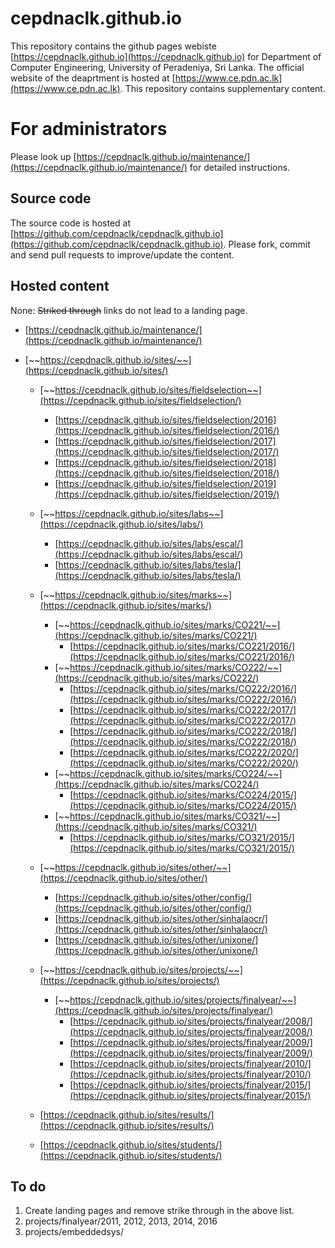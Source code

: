 # cepdnaclk.github.io

This repository contains the github pages webiste [https://cepdnaclk.github.io](https://cepdnaclk.github.io) for Department of Computer Engineering, University of Peradeniya, Sri Lanka. The official website of the deaprtment is hosted at [https://www.ce.pdn.ac.lk](https://www.ce.pdn.ac.lk). This repository contains supplementary content.

# For administrators

Please look up [https://cepdnaclk.github.io/maintenance/](https://cepdnaclk.github.io/maintenance/) for detailed instructions.

## Source code

The source code is hosted at [https://github.com/cepdnaclk/cepdnaclk.github.io](https://github.com/cepdnaclk/cepdnaclk.github.io). Please fork, commit and send pull requests to improve/update the content.


## Hosted content

None: ~~Striked through~~ links do not lead to a landing page.

* [https://cepdnaclk.github.io/maintenance/](https://cepdnaclk.github.io/maintenance/)


* [~~https://cepdnaclk.github.io/sites/~~](https://cepdnaclk.github.io/sites/)

	* [~~https://cepdnaclk.github.io/sites/fieldselection~~](https://cepdnaclk.github.io/sites/fieldselection/)
		* [https://cepdnaclk.github.io/sites/fieldselection/2016](https://cepdnaclk.github.io/sites/fieldselection/2016/)
		* [https://cepdnaclk.github.io/sites/fieldselection/2017](https://cepdnaclk.github.io/sites/fieldselection/2017/)
		* [https://cepdnaclk.github.io/sites/fieldselection/2018](https://cepdnaclk.github.io/sites/fieldselection/2018/)
		* [https://cepdnaclk.github.io/sites/fieldselection/2019](https://cepdnaclk.github.io/sites/fieldselection/2019/)

	* [~~https://cepdnaclk.github.io/sites/labs~~](https://cepdnaclk.github.io/sites/labs/)
		* [https://cepdnaclk.github.io/sites/labs/escal/](https://cepdnaclk.github.io/sites/labs/escal/)
		* [https://cepdnaclk.github.io/sites/labs/tesla/](https://cepdnaclk.github.io/sites/labs/tesla/)

	* [~~https://cepdnaclk.github.io/sites/marks~~](https://cepdnaclk.github.io/sites/marks/)
		* [~~https://cepdnaclk.github.io/sites/marks/CO221/~~](https://cepdnaclk.github.io/sites/marks/CO221/)
			* [https://cepdnaclk.github.io/sites/marks/CO221/2016/](https://cepdnaclk.github.io/sites/marks/CO221/2016/)
		* [~~https://cepdnaclk.github.io/sites/marks/CO222/~~](https://cepdnaclk.github.io/sites/marks/CO222/)
			* [https://cepdnaclk.github.io/sites/marks/CO222/2016/](https://cepdnaclk.github.io/sites/marks/CO222/2016/)
			* [https://cepdnaclk.github.io/sites/marks/CO222/2017/](https://cepdnaclk.github.io/sites/marks/CO222/2017/)
			* [https://cepdnaclk.github.io/sites/marks/CO222/2018/](https://cepdnaclk.github.io/sites/marks/CO222/2018/)
			* [https://cepdnaclk.github.io/sites/marks/CO222/2020/](https://cepdnaclk.github.io/sites/marks/CO222/2020/)
		* [~~https://cepdnaclk.github.io/sites/marks/CO224/~~](https://cepdnaclk.github.io/sites/marks/CO224/)
			* [https://cepdnaclk.github.io/sites/marks/CO224/2015/](https://cepdnaclk.github.io/sites/marks/CO224/2015/)
		* [~~https://cepdnaclk.github.io/sites/marks/CO321/~~](https://cepdnaclk.github.io/sites/marks/CO321/)
			* [https://cepdnaclk.github.io/sites/marks/CO321/2015/](https://cepdnaclk.github.io/sites/marks/CO321/2015/)

	* [~~https://cepdnaclk.github.io/sites/other/~~](https://cepdnaclk.github.io/sites/other/)
		* [https://cepdnaclk.github.io/sites/other/config/](https://cepdnaclk.github.io/sites/other/config/)
		* [https://cepdnaclk.github.io/sites/other/sinhalaocr/](https://cepdnaclk.github.io/sites/other/sinhalaocr/)
		* [https://cepdnaclk.github.io/sites/other/unixone/](https://cepdnaclk.github.io/sites/other/unixone/)

	* [~~https://cepdnaclk.github.io/sites/projects/~~](https://cepdnaclk.github.io/sites/projects/)
		* [~~https://cepdnaclk.github.io/sites/projects/finalyear/~~](https://cepdnaclk.github.io/sites/projects/finalyear/)
			* [https://cepdnaclk.github.io/sites/projects/finalyear/2008/](https://cepdnaclk.github.io/sites/projects/finalyear/2008/)
			* [https://cepdnaclk.github.io/sites/projects/finalyear/2009/](https://cepdnaclk.github.io/sites/projects/finalyear/2009/)
			* [https://cepdnaclk.github.io/sites/projects/finalyear/2010/](https://cepdnaclk.github.io/sites/projects/finalyear/2010/)
			* [https://cepdnaclk.github.io/sites/projects/finalyear/2015/](https://cepdnaclk.github.io/sites/projects/finalyear/2015/)
	
	* [https://cepdnaclk.github.io/sites/results/](https://cepdnaclk.github.io/sites/results/)

	* [https://cepdnaclk.github.io/sites/students/](https://cepdnaclk.github.io/sites/students/)




## To do

1. Create landing pages and remove strike through in the above list.
2. projects/finalyear/2011, 2012, 2013, 2014, 2016
2. projects/embeddedsys/

